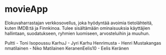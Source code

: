 # movieApp
Elokuvaharrastajan verkkosovellus, joka hyödyntää avoimia tietolähteitä, kuten IMDB:tä ja Finnkinoa. Tulee sisältämään ominaisuuksia käyttäjien hallintaan, suodatukseen, ryhmien luomiseen, arvosteluihin ja muuhun.

Pultti - Toni Isopoussu
KarhuJ - Jyri Karhu
Henrimusta - Henri Mustakangas
nmatilainen - Niko Matilainen
KeranenEelis10 - Eelis Keränen

